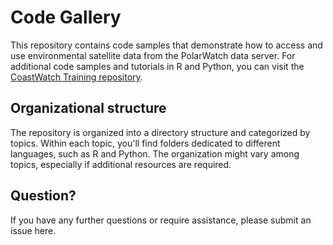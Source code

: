 # Code Gallery

This repository contains code samples that demonstrate how to access and use environmental satellite data from the PolarWatch data server. For additional code samples and tutorials in R and Python, you can visit the <a href="https://github.com/coastwatch-training/CoastWatch-Tutorials">CoastWatch Training repository</a>.

## Organizational structure

The repository is organized into a directory structure and categorized by topics. Within each topic, you'll find folders dedicated to different languages, such as R and Python. The organization might vary among topics, especially if additional resources are required.

## Question?

If you have any further questions or require assistance, please submit an issue here.



